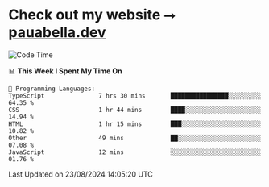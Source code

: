 # Check out my website ⭢ [pauabella.dev](https://pauabella.dev)

<!--START_SECTION:waka-->
![Code Time](http://img.shields.io/badge/Code%20Time-3%2C657%20hrs%2025%20mins-blue)

📊 **This Week I Spent My Time On** 

```text
💬 Programming Languages: 
TypeScript               7 hrs 30 mins       ████████████████░░░░░░░░░   64.35 % 
CSS                      1 hr 44 mins        ████░░░░░░░░░░░░░░░░░░░░░   14.94 % 
HTML                     1 hr 15 mins        ███░░░░░░░░░░░░░░░░░░░░░░   10.82 % 
Other                    49 mins             ██░░░░░░░░░░░░░░░░░░░░░░░   07.08 % 
JavaScript               12 mins             ░░░░░░░░░░░░░░░░░░░░░░░░░   01.76 % 
```


 Last Updated on 23/08/2024 14:05:20 UTC
<!--END_SECTION:waka-->
